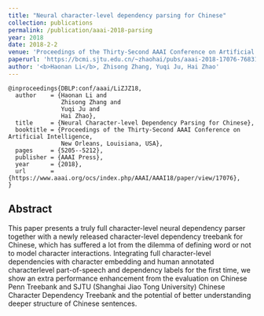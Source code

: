 ```yaml
---
title: "Neural character-level dependency parsing for Chinese"
collection: publications
permalink: /publication/aaai-2018-parsing
year: 2018
date: 2018-2-2
venue: 'Proceedings of the Thirty-Second AAAI Conference on Artificial Intelligence (AAAI)'
paperurl: 'https://bcmi.sjtu.edu.cn/~zhaohai/pubs/aaai-2018-17076-76831-1-PB.pdf'
author: '<b>Haonan Li</b>, Zhisong Zhang, Yuqi Ju, Hai Zhao'
---
```



```
@inproceedings{DBLP:conf/aaai/LiZJZ18,
  author    = {Haonan Li and
               Zhisong Zhang and
               Yuqi Ju and
               Hai Zhao},
  title     = {Neural Character-level Dependency Parsing for Chinese},
  booktitle = {Proceedings of the Thirty-Second AAAI Conference on Artificial Intelligence,
               New Orleans, Louisiana, USA},
  pages     = {5205--5212},
  publisher = {AAAI Press},
  year      = {2018},
  url       = {https://www.aaai.org/ocs/index.php/AAAI/AAAI18/paper/view/17076},
}
```

## Abstract
This paper presents a truly full character-level neural dependency parser together with a newly released character-level dependency treebank for Chinese, which has suffered a lot from the dilemma of defining word or not to model character interactions. Integrating full character-level dependencies with character embedding and human annotated characterlevel part-of-speech and dependency labels for the first time, we show an extra performance enhancement from the evaluation on Chinese Penn Treebank and SJTU (Shanghai Jiao Tong University) Chinese Character Dependency Treebank and the potential of better understanding deeper structure of Chinese sentences.
